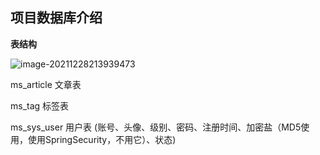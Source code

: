 ## 项目数据库介绍

**表结构**

![image-20211228213939473](C:\Users\admin\AppData\Roaming\Typora\typora-user-images\image-20211228213939473.png)

ms_article 文章表

ms_tag 标签表

ms_sys_user 用户表 (账号、头像、级别、密码、注册时间、加密盐（MD5使用，使用SpringSecurity，不用它）、状态)

